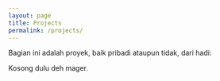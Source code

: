 ```yaml
---
layout: page
title: Projects
permalink: /projects/
---
```

Bagian ini adalah proyek, baik pribadi ataupun tidak, dari hadi:

Kosong dulu deh mager.
